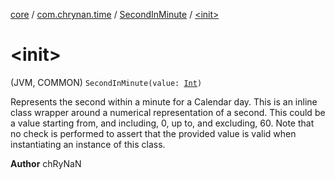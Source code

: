 [core](../../index.md) / [com.chrynan.time](../index.md) / [SecondInMinute](index.md) / [&lt;init&gt;](./-init-.md)

# &lt;init&gt;

(JVM, COMMON) `SecondInMinute(value: `[`Int`](https://kotlinlang.org/api/latest/jvm/stdlib/kotlin/-int/index.html)`)`

Represents the second within a minute for a Calendar day. This is an inline class wrapper around a numerical
representation of a second. This could be a value starting from, and including, 0, up to, and excluding, 60. Note
that no check is performed to assert that the provided value is valid when instantiating an instance of this class.

**Author**
chRyNaN

